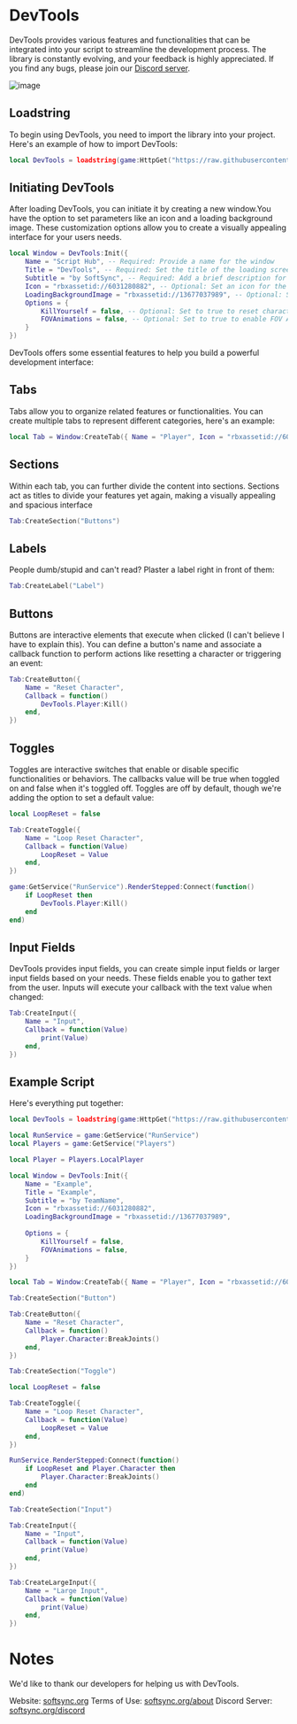 # DevTools

DevTools provides various features and functionalities that can be integrated into your script to streamline the development process. The library is constantly evolving, and your feedback is highly appreciated. If you find any bugs, please join our [Discord server](https://discord.com/invite/RZHFJjXd3m).

![image](DevTools_Alpha_Banner.png)

## Loadstring

To begin using DevTools, you need to import the library into your project. Here's an example of how to import DevTools:

```lua
local DevTools = loadstring(game:HttpGet("https://raw.githubusercontent.com/05-4/DevTools/main/index.lua"))()
```

## Initiating DevTools

After loading DevTools, you can initiate it by creating a new window.You have the option to set parameters like an icon and a loading background image. These customization options allow you to create a visually appealing interface for your users needs.

```lua
local Window = DevTools:Init({
    Name = "Script Hub", -- Required: Provide a name for the window
    Title = "DevTools", -- Required: Set the title of the loading screen
    Subtitle = "by SoftSync", -- Required: Add a brief description for the loading screen
    Icon = "rbxassetid://6031280882", -- Optional: Set an icon for the window
    LoadingBackgroundImage = "rbxassetid://13677037989", -- Optional: Set a background image for the loading screen
    Options = {
        KillYourself = false, -- Optional: Set to true to reset character on launch
        FOVAnimations = false, -- Optional: Set to true to enable FOV Animations
    }
})
```

DevTools offers some essential features to help you build a powerful development interface:

## Tabs

Tabs allow you to organize related features or functionalities. You can create multiple tabs to represent different categories, here's an example:

```lua
local Tab = Window:CreateTab({ Name = "Player", Icon = "rbxassetid://6034287594" })
```

## Sections

Within each tab, you can further divide the content into sections. Sections act as titles to divide your features yet again, making a visually appealing and spacious interface

```lua
Tab:CreateSection("Buttons")
```

## Labels

People dumb/stupid and can't read? Plaster a label right in front of them:

```lua
Tab:CreateLabel("Label")
```

## Buttons

Buttons are interactive elements that execute when clicked (I can't believe I have to explain this). You can define a button's name and associate a callback function to perform actions like resetting a character or triggering an event:

```lua
Tab:CreateButton({
    Name = "Reset Character",
    Callback = function()
        DevTools.Player:Kill()
    end,
})
```

## Toggles

Toggles are interactive switches that enable or disable specific functionalities or behaviors. The callbacks value will be true when toggled on and false when it's toggled off. Toggles are off by default, though we're adding the option to set a default value: 

```lua
local LoopReset = false

Tab:CreateToggle({
    Name = "Loop Reset Character",
    Callback = function(Value)
        LoopReset = Value
    end,
})

game:GetService("RunService").RenderStepped:Connect(function()
	if LoopReset then
		DevTools.Player:Kill()
	end
end)
```

## Input Fields

DevTools provides input fields, you can create simple input fields or larger input fields based on your needs. These fields enable you to gather text from the user. Inputs will execute your callback with the text value when changed:

```lua
Tab:CreateInput({
    Name = "Input",
    Callback = function(Value)
        print(Value)
    end,
})
```

## Example Script

Here's everything put together:

```lua
local DevTools = loadstring(game:HttpGet("https://raw.githubusercontent.com/05-4/DevTools/main/index.lua"))()

local RunService = game:GetService("RunService")
local Players = game:GetService("Players")

local Player = Players.LocalPlayer

local Window = DevTools:Init({
	Name = "Example",
	Title = "Example",
	Subtitle = "by TeamName",
	Icon = "rbxassetid://6031280882",
	LoadingBackgroundImage = "rbxassetid://13677037989",
	
	Options = {
		KillYourself = false,
		FOVAnimations = false,
	}
})

local Tab = Window:CreateTab({ Name = "Player", Icon = "rbxassetid://6034287594" })

Tab:CreateSection("Button")

Tab:CreateButton({
	Name = "Reset Character",
	Callback = function()
		Player.Character:BreakJoints()
	end,
})

Tab:CreateSection("Toggle")

local LoopReset = false

Tab:CreateToggle({
	Name = "Loop Reset Character",
	Callback = function(Value)
		LoopReset = Value
	end,
})

RunService.RenderStepped:Connect(function()
	if LoopReset and Player.Character then
		Player.Character:BreakJoints()
	end
end)

Tab:CreateSection("Input")

Tab:CreateInput({
	Name = "Input",
	Callback = function(Value)
		print(Value)
	end,
})

Tab:CreateLargeInput({
	Name = "Large Input",
	Callback = function(Value)
		print(Value)
	end,
})
```

# Notes

We'd like to thank our developers for helping us with DevTools.

Website: [softsync.org](https://softsync.org)
Terms of Use: [softsync.org/about](https://softsync.org/about)
Discord Server: [softsync.org/discord](https://softsync.org/discord)
